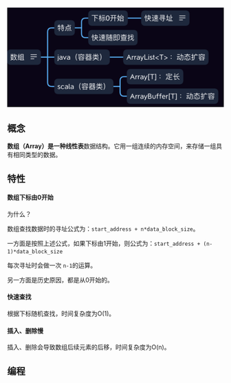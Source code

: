 ![image-20200205011633913](../pics/image-20200205011633913.png)

## 概念

**数组（Array）**是一种**线性表**数据结构。它用一组连续的内存空间，来存储一组具有相同类型的数据。



## 特性

#### 数组下标由0开始

为什么？

数组查找数据时的寻址公式为：`start_address + n*data_block_size`。



一方面是按照上述公式，如果下标由1开始，则公式为：`start_address + (n-1)*data_block_size`

每次寻址时会做一次 `n-1`的运算。



另一方面是历史原因，都是从0开始的。



#### 快速查找

根据下标随机查找，时间复杂度为O(1)。



#### 插入、删除慢

插入、删除会导致数组后续元素的后移，时间复杂度为O(n)。



## 编程

